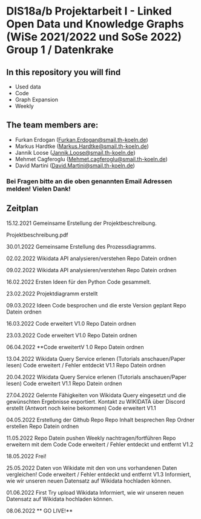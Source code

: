 # DIS18a/b Projektarbeit I - Linked Open Data und Knowledge Graphs (WiSe 2021/2022 und SoSe 2022) Group 1 / Datenkrake

## In this repository you will find 

- Used data
- Code
- Graph Expansion
- Weekly



## The team members are:
- Furkan Erdogan (Furkan.Erdogan@smail.th-koeln.de)
- Markus Hardtke (Markus.Hardtke@smail.th-koeln.de)
- Jannik Loose (Jannik.Loose@smail.th-koeln.de)
- Mehmet Cagferoglu (Mehmet.cagferoglu@smail.th-koeln.de)
- David Martini (David.Martini@smail.th-koeln.de)


### Bei Fragen bitte an die oben genannten Email Adressen melden! Vielen Dank!

## Zeitplan
15.12.2021
Gemeinsame Erstellung der Projektbeschreibung.

Projektbeschreibung.pdf


30.01.2022
Gemeinsame Erstellung des Prozessdiagramms.

02.02.2022
Wikidata API analysieren/verstehen
Repo Datein ordnen

09.02.2022
Wikidata API analysieren/verstehen
Repo Datein ordnen

16.02.2022
Ersten Ideen für den Python Code gesammelt.

23.02.2022
Projektdiagramm erstellt


09.03.2022
Ideen Code besprochen und die erste Version geplant
Repo Datein ordnen

16.03.2022
Code erweitert V1.0
Repo Datein ordnen

23.03.2022
Code erweitert V1.0
Repo Datein ordnen

06.04.2022
**Code erweitertV 1.0
Repo Datein ordnen

13.04.2022
Wikidata Query Service erlenen (Tutorials anschauen/Paper lesen)
Code erweitert / Fehler entdeckt V1.1
Repo Datein ordnen

20.04.2022
Wikidata Query Service erlenen (Tutorials anschauen/Paper lesen)
Code erweitert V1.1
Repo Datein ordnen

27.04.2022
Gelernte Fähigkeiten von Wikidata Query eingesetzt und die gewünschten Ergebnisse exportiert.
Kontakt zu WIKIDATA über Discord erstellt (Antwort noch keine bekommen)
Code erweitert V1.1

04.05.2022
Erstellung der Github Repo
Repo Inhalt besprechen
Rep Ordner erstellen
Repo Datein ordnen

11.05.2022
Repo Datein pushen
Weekly nachtragen/fortführen
Repo erweitern mit dem Code
Code erweitert / Fehler entdeckt und entfernt V1.2

18.05.2022
Frei!

25.05.2022
Daten von Wikidate mit den von uns vorhandenen Daten vergleichen!
Code erweitert / Fehler entdeckt und entfernt V1.3
Informiert, wie wir unseren neuen Datensatz auf Wikidata hochladen können.

01.06.2022
First  Try upload Wikidata
Informiert, wie wir unseren neuen Datensatz auf Wikidata hochladen können.

08.06.2022
** GO LIVE!**
